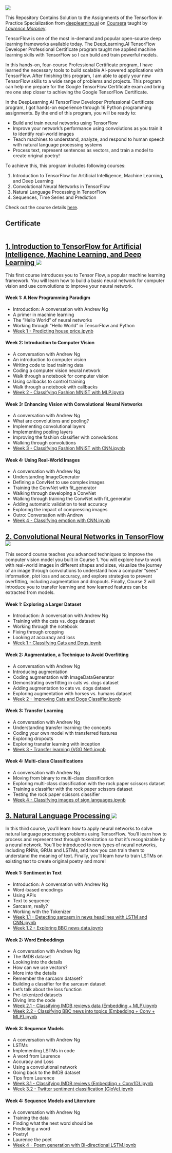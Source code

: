 ![](https://github.com/asad-mahmood/Tensorflow-Learning-and-Specialization/blob/main/icon.png)

This Repository Contains Solution to the Assignments of the Tensorflow in Practice Specialization from [deeplearning.ai](https://www.deeplearning.ai/) on [Coursera](https://www.coursera.org/professional-certificates/tensorflow-in-practice) taught by [*Laurence Moroney*](https://www.coursera.org/instructor/lmoroney).

TensorFlow is one of the most in-demand and popular open-source deep learning frameworks available today. The DeepLearning.AI TensorFlow Developer Professional Certificate program taught me applied machine learning skills with TensorFlow so I can build and train powerful models.

In this hands-on, four-course Professional Certificate program, I have learned the necessary tools to build scalable AI-powered applications with TensorFlow. After finishing this program, I am able to apply your new TensorFlow skills to a wide range of problems and projects. This program can help me prepare for the Google TensorFlow Certificate exam and bring me one step closer to achieving the Google TensorFlow Certificate.

In the DeepLearning.AI TensorFlow Developer Professional Certificate program, I got hands-on experience through 16 Python programming assignments. By the end of this program, you will be ready to:

- Build and train neural networks using TensorFlow
- Improve your network’s performance using convolutions as you train it to identify real-world images
- Teach machines to understand, analyze, and respond to human speech with natural language processing systems
- Process text, represent sentences as vectors, and train a model to create original poetry!

To achieve this, this program includes following courses:

1. Introduction to TensorFlow for Artificial Intelligence, Machine Learning, and Deep Learning
2. Convolutional Neural Networks in TensorFlow
3. Natural Language Processing in TensorFlow
4. Sequences, Time Series and Prediction

Check out the course details [here](https://www.coursera.org/professional-certificates/tensorflow-in-practice).

## Certificate

![]()

<div>
  <a href="https://github.com/asad-mahmood/Tensorflow-Learning-and-Specialization/tree/main/Course%201%20-%20Intro%20to%20Tensorflow" target="_blank">
  <h2>
  1. Introduction to TensorFlow for Artificial Intelligence, Machine Learning, and Deep Learning
    </a>
 <a href="https://github.com/asad-mahmood/Tensorflow-Learning-and-Specialization/blob/main/Course%201%20-%20Intro%20to%20Tensorflow/Coursera%2065D76HFY7KZQ.pdf" target="_blank">
  <img src="https://img.shields.io/badge/Certificate-Complete-%230056D2?style=?flat-square&logo=Coursera" />
 </a>
  </h2>
</div>
This first course introduces you to Tensor Flow, a popular machine learning framework. You will learn how to build a basic neural network for computer vision and use convolutions to improve your neural network.

#### Week 1: A New Programming Paradigm

- Introduction: A conversation with Andrew Ng
- A primer in machine learning
- The “Hello World” of neural networks
- Working through “Hello World” in TensorFlow and Python
- [Week 1 - Predicting house price.ipynb]()

#### Week 2: Introduction to Computer Vision

- A conversation with Andrew Ng
- An introduction to computer vision
- Writing code to load training data
- Coding a computer vision neural network
- Walk through a notebook for computer vision
- Using callbacks to control training
- Walk through a notebook with callbacks
- [Week 2 - Classifying Fashion MNIST with MLP.ipynb]()

#### Week 3: Enhancing Vision with Convolutional Neural Networks

- A conversation with Andrew Ng
- What are convolutions and pooling?
- Implementing convolutional layers
- Implementing pooling layers
- Improving the fashion classifier with convolutions
- Walking through convolutions
- [Week 3 - Classifying Fashion MNIST with CNN.ipynb]()

#### Week 4: Using Real-World Images

- A conversation with Andrew Ng
- Understanding ImageGenerator
- Defining a ConvNet to use complex images
- Training the ConvNet with fit_generator
- Walking through developing a ConvNet
- Walking through training the ConvNet with fit_generator
- Adding automatic validation to test accuracy
- Exploring the impact of compressing images
- Outro: Conversation with Andrew
- [Week 4 - Classifying emotion with CNN.ipynb]()

<div>
  <a href="https://github.com/asad-mahmood/Tensorflow-Learning-and-Specialization/tree/main/Course%202%20-%20CNN%20In%20Depth" target="_blank">
  <h2>
   2. Convolutional Neural Networks in TensorFlow
    </a>
 <a href="https://github.com/asad-mahmood/Tensorflow-Learning-and-Specialization/blob/main/Course%202%20-%20CNN%20In%20Depth/CNN.pdf" target="_blank">
  <img src="https://img.shields.io/badge/Certificate-Complete-%230056D2?style=?flat-square&logo=Coursera" />
 </a>
  </h2>
</div>

This second course teaches you advanced techniques to improve the computer vision model you built in Course 1. You will explore how to work with real-world images in different shapes and sizes, visualize the journey of an image through convolutions to understand how a computer “sees” information, plot loss and accuracy, and explore strategies to prevent overfitting, including augmentation and dropouts. Finally, Course 2 will introduce you to transfer learning and how learned features can be extracted from models.

#### Week 1: Exploring a Larger Dataset

- Introduction: A conversation with Andrew Ng
- Training with the cats vs. dogs dataset
- Working through the notebook
- Fixing through cropping
- Looking at accuracy and loss
- [Week 1 - Classifying Cats and Dogs.ipynb]()

#### Week 2: Augmentation, a Technique to Avoid Overfitting

- A conversation with Andrew Ng
- Introducing augmentation
- Coding augmentation with ImageDataGenerator
- Demonstrating overfitting in cats vs. dogs dataset
- Adding augmentation to cats vs. dogs dataset
- Exploring augmentation with horses vs. humans dataset
- [Week 2 - Improving Cats and Dogs Classifier.ipynb]()

#### Week 3: Transfer Learning

- A conversation with Andrew Ng
- Understanding transfer learning: the concepts
- Coding your own model with transferred features
- Exploring dropouts
- Exploring transfer learning with inception
- [Week 3 - Transfer learning (VGG Net).ipynb]()

#### Week 4: Multi-class Classifications

- A conversation with Andrew Ng
- Moving from binary to multi-class classification
- Exploring multi-class classification with the rock paper scissors dataset
- Training a classifier with the rock paper scissors dataset
- Testing the rock paper scissors classifier
- [Week 4 - Classifying images of sign languages.ipynb]()


<div>
  <a href="https://github.com/asad-mahmood/Tensorflow-Learning-and-Specialization/tree/main/Course%203%20-%20Natural%20Language%20Processing" target="_blank">
  <h2>
   3. Natural Language Processing
    </a>
 <a href="https://github.com/asad-mahmood/Tensorflow-Learning-and-Specialization/blob/main/Course%203%20-%20Natural%20Language%20Processing/NLP.pdf" target="_blank">
  <img src="https://img.shields.io/badge/Certificate-Complete-%230056D2?style=?flat-square&logo=Coursera" />
 </a>
  </h2>
</div>

In this third course, you’ll learn how to apply neural networks to solve natural language processing problems using TensorFlow. You’ll learn how to process and represent text through tokenization so that it’s recognizable by a neural network. You’ll be introduced to new types of neural networks, including RNNs, GRUs and LSTMs, and how you can train them to understand the meaning of text. Finally, you’ll learn how to train LSTMs on existing text to create original poetry and more!

#### Week 1: Sentiment in Text

- Introduction: A conversation with Andrew Ng
- Word-based encodings
- Using APIs
- Text to sequence
- Sarcasm, really?
- Working with the Tokenizer
- [Week 1.1 - Detecting sarcasm in news headlines with LSTM and CNN.ipynb]()
- [Week 1.2 - Exploring BBC news data.ipynb]()

#### Week 2: Word Embeddings

- A conversation with Andrew Ng
- The IMDB dataset
- Looking into the details
- How can we use vectors?
- More into the details
- Remember the sarcasm dataset?
- Building a classifier for the sarcasm dataset
- Let’s talk about the loss function
- Pre-tokenized datasets
- Diving into the code
- [Week 2.1 - Classifying IMDB reviews data (Embedding + MLP).ipynb]()
- [Week 2.2 - Classifying BBC news into topics (Embedding + Conv + MLP).ipynb]()

#### Week 3: Sequence Models

- A conversation with Andrew Ng
- LSTMs
- Implementing LSTMs in code
- A word from Laurence
- Accuracy and Loss
- Using a convolutional network
- Going back to the IMDB dataset
- Tips from Laurence
- [Week 3.1 - Classifying IMDB reviews (Embedding + Conv1D).ipynb]()
- [Week 3.2 - Twitter sentiment classification (GloVe).ipynb]()

#### Week 4: Sequence Models and Literature

- A conversation with Andrew Ng
- Training the data
- Finding what the next word should be
- Predicting a word
- Poetry!
- Laurence the poet
- [Week 4 - Poem generation with Bi-directional LSTM.ipynb]()
